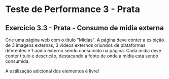 # Teste de Performance 3 - Prata

## Exercício 3.3 - Prata - Consumo de mídia externa

Crie uma página web com o título "Mídias". A página deve conter a exibição de 3 imagens externas, 3 vídeos externos oriundos de plataformas diferentes e 1 aúdio externo sendo consumido na página. Cada mídia deve conter título e descrição, destacando a fonte de onde a mídia está sendo consumida.

A estilização adicional dos elementos é livre!
